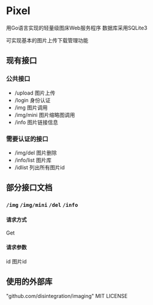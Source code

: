 # Pixel
用Go语言实现的轻量级图床Web服务程序
数据库采用SQLite3

可实现基本的图片上传下载管理功能

## 现有接口
### 公共接口
- /upload 图片上传 
- /login 身份认证
- /img 图片调用
- /img/mini 图片缩略图调用
- /info 图片链接信息
### 需要认证的接口
- /img/del 图片删除
- /info/list 图片库
- /idlist 列出所有图片id

## 部分接口文档
### `/img` `/img/mini` `/del` `/info`
#### 请求方式
Get  
#### 请求参数
id 图片id

## 使用的外部库
"github.com/disintegration/imaging" MIT LICENSE
